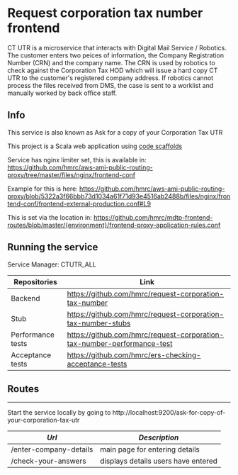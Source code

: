 # Request corporation tax number frontend

CT UTR is a microservice that interacts with Digital Mail Service / Robotics. The customer enters two peices of information, the Company Registration Number (CRN) and the company name. The CRN is used by robotics to check against the Corporation Tax HOD which will issue a hard copy CT UTR to the customer's registered company address. If robotics cannot process the files received from DMS, the case is sent to a worklist and manually worked by back office staff.

## Info

This service is also known as Ask for a copy of your Corporation Tax UTR

This project is a Scala web application using [code scaffolds](https://github.com/hmrc/hmrc-frontend-scaffold.g8)

Service has nginx limiter set, this is available in:
https://github.com/hmrc/aws-ami-public-routing-proxy/tree/master/files/nginx/frontend-conf

Example for this is here: https://github.com/hmrc/aws-ami-public-routing-proxy/blob/5322a3f66bbb73d1034a61f71d93e4516ab2488b/files/nginx/frontend-conf/frontend-external-production.conf#L9

This is set via the location in: https://github.com/hmrc/mdtp-frontend-routes/blob/master/{environment}/frontend-proxy-application-rules.conf

## Running the service

Service Manager: CTUTR_ALL 

|Repositories|Link|
|------------|----|
|Backend|https://github.com/hmrc/request-corporation-tax-number|
|Stub|https://github.com/hmrc/request-corporation-tax-number-stubs|
|Performance tests|https://github.com/hmrc/request-corporation-tax-number-performance-test|
|Acceptance tests|https://github.com/hmrc/ers-checking-acceptance-tests|

## Routes
-------
Start the service locally by going to http://localhost:9200/ask-for-copy-of-your-corporation-tax-utr

| *Url* | *Description* |
|-------|---------------|
| /enter-company-details | main page for entering details |
| /check-your-answers | displays details users have entered |
